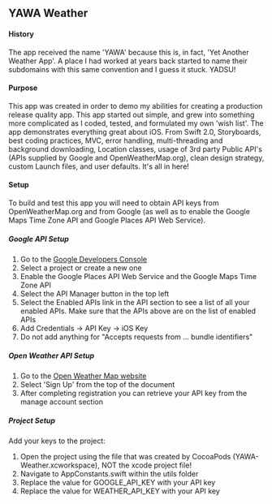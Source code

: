 ## YAWA Weather

#### History
The app received the name 'YAWA' because this is, in fact, 'Yet Another Weather App'. A place I had worked at years back 
started to name their subdomains with this same convention and I guess it stuck. YADSU!

#### Purpose
This app was created in order to demo my abilities for creating a production release quality app. This app started out 
simple, and grew into something more complicated as I coded, tested, and formulated my own 'wish list'. The app 
demonstrates everything great about iOS. From Swift 2.0, Storyboards, best coding practices, MVC, error handling, 
multi-threading and background downloading, Location classes, usage of 3rd party Public API's (APIs supplied by Google and 
OpenWeatherMap.org), clean design strategy, custom Launch files, and user defaults. It's all in here!


#### Setup
To build and test this app you will need to obtain API keys from OpenWeatherMap.org and from Google (as well as to enable 
the Google Maps Time Zone API and Google Places API Web Service).

##### Google API Setup 
1. Go to the [Google Developers Console](https://console.developers.google.com/)
2. Select a project or create a new one
3. Enable the Google Places API Web Service and the Google Maps Time Zone API
4. Select the API Manager button in the top left
5. Select the Enabled APIs link in the API section to see a list of all your enabled APIs. Make sure that the APIs above are 
on the list of enabled APIs
6. Add Credentials -> API Key -> iOS Key
7. Do not add anything for "Accepts requests from ... bundle identifiers"


##### Open Weather API Setup 
1. Go to the [Open Weather Map website](http://www.openweathermap.org/)
2. Select 'Sign Up' from the top of the document
3. After completing registration you can retrieve your API key from the manage account section


##### Project Setup
Add your keys to the project:

1. Open the project using the file that was created by CocoaPods (YAWA-Weather.xcworkspace), NOT the xcode project file!
2. Navigate to AppConstants.swift within the utils folder
3. Replace the value for GOOGLE_API_KEY with your API key
4. Replace the value for WEATHER_API_KEY with your API key

